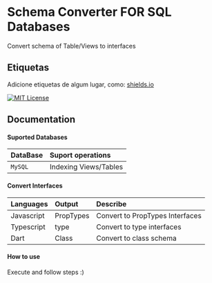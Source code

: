 
# Schema Converter FOR SQL Databases

Convert schema of Table/Views to interfaces


## Etiquetas

Adicione etiquetas de algum lugar, como: [shields.io](https://shields.io/)

[![MIT License](https://img.shields.io/badge/License-MIT-green.svg)](https://choosealicense.com/licenses/mit/)


## Documentation

#### Suported Databases

| DataBase   | Suport operations                           |
| :---------- | :---------------------------------- |
| `MySQL` | Indexing Views/Tables |

#### Convert Interfaces

| Languages   | Output       | Describe                                   |
| :---------- | :--------- | :------------------------------------------ |
| Javascript      | PropTypes | Convert to PropTypes Interfaces |
| Typescript      | type | Convert to type interfaces |
| Dart      | Class | Convert to class schema |



#### How to use

Execute and follow steps :)